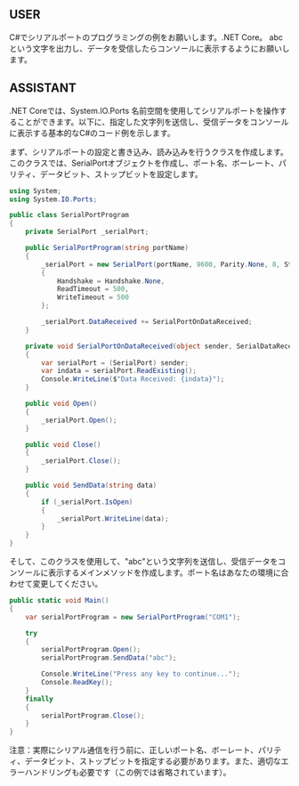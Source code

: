 ## USER
C#でシリアルポートのプログラミングの例をお願いします。.NET Core。
abcという文字を出力し、データを受信したらコンソールに表示するようにお願いします。

## ASSISTANT
.NET Coreでは、System.IO.Ports 名前空間を使用してシリアルポートを操作することができます。以下に、指定した文字列を送信し、受信データをコンソールに表示する基本的なC#のコード例を示します。

まず、シリアルポートの設定と書き込み、読み込みを行うクラスを作成します。このクラスでは、SerialPortオブジェクトを作成し、ポート名、ボーレート、パリティ、データビット、ストップビットを設定します。

```csharp
using System;
using System.IO.Ports;

public class SerialPortProgram
{
    private SerialPort _serialPort;

    public SerialPortProgram(string portName)
    {
        _serialPort = new SerialPort(portName, 9600, Parity.None, 8, StopBits.One)
        {
            Handshake = Handshake.None,
            ReadTimeout = 500,
            WriteTimeout = 500
        };

        _serialPort.DataReceived += SerialPortOnDataReceived;
    }

    private void SerialPortOnDataReceived(object sender, SerialDataReceivedEventArgs e)
    {
        var serialPort = (SerialPort) sender;
        var indata = serialPort.ReadExisting();
        Console.WriteLine($"Data Received: {indata}");
    }

    public void Open()
    {
        _serialPort.Open();
    }

    public void Close()
    {
        _serialPort.Close();
    }

    public void SendData(string data)
    {
        if (_serialPort.IsOpen)
        {
            _serialPort.WriteLine(data);
        }
    }
}
```

そして、このクラスを使用して、"abc"という文字列を送信し、受信データをコンソールに表示するメインメソッドを作成します。ポート名はあなたの環境に合わせて変更してください。

```csharp
public static void Main()
{
    var serialPortProgram = new SerialPortProgram("COM1");

    try
    {
        serialPortProgram.Open();
        serialPortProgram.SendData("abc");

        Console.WriteLine("Press any key to continue...");
        Console.ReadKey();
    }
    finally
    {
        serialPortProgram.Close();
    }
}
```

注意：実際にシリアル通信を行う前に、正しいポート名、ボーレート、パリティ、データビット、ストップビットを指定する必要があります。また、適切なエラーハンドリングも必要です（この例では省略されています）。